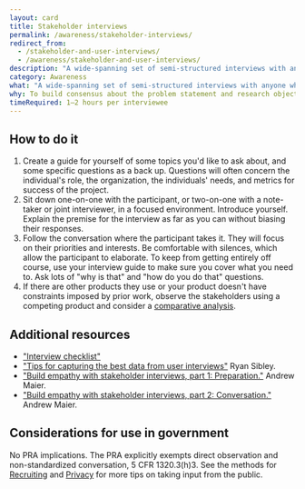 ```yaml
---
layout: card
title: Stakeholder interviews
permalink: /awareness/stakeholder-interviews/
redirect_from:
  - /stakeholder-and-user-interviews/
  - /awareness/stakeholder-and-user-interviews/
description: "A wide-spanning set of semi-structured interviews with anyone who has an interest in a project's success, particularly client representatives or other internal stakeholders. (<em>For interviewing actual users of the service, see <a href='{{site.baseurl}}/observation/user-interviews/'>User Interviews</a> in <a href='{{site.baseurl}}/observation'>Observation</a>.</em>)"
category: Awareness
what: "A wide-spanning set of semi-structured interviews with anyone who has an interest in a project's success, particularly the client representatives or other internal stakeholders. (<em>For interviewing actual users of the service, see <a href='{{site.baseurl}}/observation/user-interviews/'>User Interviews</a> in <a href='{{site.baseurl}}/observation'>Observation</a>.</em>)"
why: To build consensus about the problem statement and research objectives.
timeRequired: 1–2 hours per interviewee
---
```


## How to do it

  1. Create a guide for yourself of some topics you'd like to ask about, and some specific questions as a back up. Questions will often concern the individual's role, the organization, the individuals' needs, and metrics for success of the project.
  1. Sit down one-on-one with the participant, or two-on-one with a note-taker or joint interviewer, in a focused environment. Introduce yourself. Explain the premise for the interview as far as you can without biasing their responses.
  1. Follow the conversation where the participant takes it. They will focus on their priorities and interests. Be comfortable with silences, which allow the participant to elaborate. To keep from getting entirely off course, use your interview guide to make sure you cover what you need to. Ask lots of "why is that" and "how do you do that" questions.
  1. If there are other products they use or your product doesn't have constraints imposed by prior work, observe the stakeholders using a competing product and consider a <a href="/decide/comparative-analysis/">comparative analysis</a>.

<section class="method--section method--section--additional-resources" markdown="1">

## Additional resources

- ["Interview checklist"]({{site.baseurl}}/interview-checklist/)
- ["Tips for capturing the best data from user interviews"](https://18f.gsa.gov/2016/02/09/tips-for-capturing-the-best-data-from-user-interviews/) Ryan Sibley.
- ["Build empathy with stakeholder interviews, part 1: Preparation."](https://18f.gsa.gov/2016/06/20/build-empathy-with-stakeholder-interviews-part-1-preparation/) Andrew Maier.
- ["Build empathy with stakeholder interviews, part 2: Conversation."](https://18f.gsa.gov/2016/07/22/building-empathy-with-stakeholder-interviews-part-2-conversation/) Andrew Maier.

</section>

<section class="method--section method--section--government-considerations" markdown="1" >

## Considerations for use in government

No PRA implications. The PRA explicitly exempts direct observation and non-standardized conversation, 5 CFR 1320.3(h)3. See the methods for [Recruiting](/fundamentals/recruiting/) and [Privacy](/fundamentals/privacy/) for more tips on taking input from the public.
</section>
